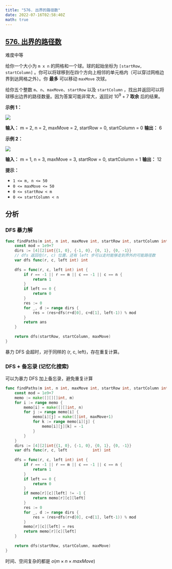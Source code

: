 ```yaml
---
title: "576. 出界的路径数"
date: 2022-07-16T02:58:40Z
math: true
---
```


## [576. 出界的路径数](https://leetcode.cn/problems/out-of-boundary-paths/)

难度中等

给你一个大小为 `m x n` 的网格和一个球。球的起始坐标为 `[startRow, startColumn]` 。你可以将球移到在四个方向上相邻的单元格内（可以穿过网格边界到达网格之外）。你 **最多** 可以移动 `maxMove` 次球。

给你五个整数 `m`、`n`、`maxMove`、`startRow` 以及 `startColumn` ，找出并返回可以将球移出边界的路径数量。因为答案可能非常大，返回对 $10^9+7$ **取余** 后的结果。

**示例 1：**

![](https://assets.leetcode.com/uploads/2021/04/28/out_of_boundary_paths_1.png)

**输入：** m = 2, n = 2, maxMove = 2, startRow = 0, startColumn = 0
**输出：** 6

**示例 2：**

![](https://assets.leetcode.com/uploads/2021/04/28/out_of_boundary_paths_2.png)

**输入：** m = 1, n = 3, maxMove = 3, startRow = 0, startColumn = 1
**输出：** 12

**提示：**

- `1 <= m, n <= 50`
- `0 <= maxMove <= 50`
- `0 <= startRow < m`
- `0 <= startColumn < n`

## 分析

### DFS 暴力解

```go
func findPaths(m int, n int, maxMove int, startRow int, startColumn int) int {
    const mod = 1e9+7
    dirs := [4][2]int{{1, 0}, {-1, 0}, {0, 1}, {0, -1}}
	// dfs 返回在(r, c) 位置，还有 left 步可以走时能够走到界外的可能路径数
    var dfs func(r, c, left int) int
    
    dfs = func(r, c, left int) int {
        if r == -1 || r == m || c == -1 || c == n {
            return 1
        }
        if left == 0 {
            return 0
        }
        res := 0
        for _, d := range dirs {
            res = (res+dfs(r+d[0], c+d[1], left-1)) % mod
        }
        return ans
    }
    
    return dfs(startRow, startColumn, maxMove)
}
```

暴力 DFS 会超时，对于同样的 (r, c, left)，存在重复计算。

### DFS + 备忘录 (记忆化搜索)

可以为暴力 DFS 加上备忘录，避免重复计算

```go
func findPaths(m int, n int, maxMove int, startRow int, startColumn int) int {
    const mod = 1e9+7
    memo := make([][][]int, m)
    for i := range memo {
        memo[i] = make([][]int, n)
        for j := range memo[i] {
            memo[i][j] = make([]int, maxMove+1)
            for k := range memo[i][j] {
                memo[i][j][k] = -1
            }
        }
    }
    dirs := [4][2]int{{1, 0}, {-1, 0}, {0, 1}, {0, -1}}
    var dfs func(r, c, left           int) int
    
    dfs = func(r, c, left int) int {
        if r == -1 || r == m || c == -1 || c == n {
            return 1
        }
        if left == 0 {
            return 0
        }
        if memo[r][c][left] != -1 {
            return memo[r][c][left]
        }
        res := 0
        for _, d := range dirs {
            res = (res+dfs(r+d[0], c+d[1], left-1)) % mod
        }
        memo[r][c][left] = res
        return memo[r][c][left]
    }
    
    return dfs(startRow, startColumn, maxMove)
}
```

时间、空间复杂的都是 $o(m \times n \times maxMove)$
